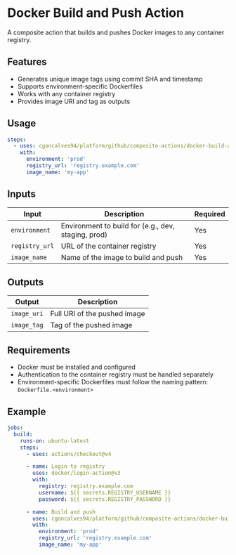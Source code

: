 # Docker Build and Push Action

A composite action that builds and pushes Docker images to any container registry.

## Features

- Generates unique image tags using commit SHA and timestamp
- Supports environment-specific Dockerfiles
- Works with any container registry
- Provides image URI and tag as outputs

## Usage

```yaml
steps:
  - uses: cgoncalves94/platform/github/composite-actions/docker-build-and-push@main
    with:
      environment: 'prod'
      registry_url: 'registry.example.com'
      image_name: 'my-app'
```

## Inputs

| Input | Description | Required |
|-------|-------------|----------|
| `environment` | Environment to build for (e.g., dev, staging, prod) | Yes |
| `registry_url` | URL of the container registry | Yes |
| `image_name` | Name of the image to build and push | Yes |

## Outputs

| Output | Description |
|--------|-------------|
| `image_uri` | Full URI of the pushed image |
| `image_tag` | Tag of the pushed image |

## Requirements

- Docker must be installed and configured
- Authentication to the container registry must be handled separately
- Environment-specific Dockerfiles must follow the naming pattern: `Dockerfile.<environment>`

## Example

```yaml
jobs:
  build:
    runs-on: ubuntu-latest
    steps:
      - uses: actions/checkout@v4

      - name: Login to registry
        uses: docker/login-action@v3
        with:
          registry: registry.example.com
          username: ${{ secrets.REGISTRY_USERNAME }}
          password: ${{ secrets.REGISTRY_PASSWORD }}

      - name: Build and push
        uses: cgoncalves94/platform/github/composite-actions/docker-build-and-push@main
        with:
          environment: 'prod'
          registry_url: 'registry.example.com'
          image_name: 'my-app'
```
